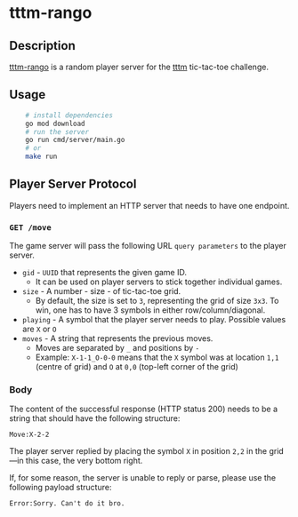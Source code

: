 # tttm-rango

## Description
[tttm-rango](https://github.com/perkzen/tttm-rango) is a random player server for
the [tttm](https://github.com/ogrodje/tttm) tic-tac-toe challenge.

## Usage

```bash
    # install dependencies
    go mod download
    # run the server
    go run cmd/server/main.go
    # or
    make run
```

## Player Server Protocol

Players need to implement an HTTP server that needs to have one endpoint.

### `GET /move`

The game server will pass the following URL `query parameters` to the player server.

- `gid` - `UUID` that represents the given game ID.
    - It can be used on player servers to stick together individual games.
- `size` - A number - size - of tic-tac-toe grid.
    - By default, the size is set to `3`, representing the grid of size `3x3`. To win, one has to have 3 symbols in
      either row/column/diagonal.
- `playing` - A symbol that the player server needs to play. Possible values are `X` or `O`
- `moves` - A string that represents the previous moves.
    - Moves are separated by `_` and positions by `-`
    - Example: `X-1-1_O-0-0` means that the `X` symbol was at location `1,1` (centre of grid) and `O` at `0,0` (top-left
      corner of the grid)

### Body

The content of the successful response (HTTP status 200) needs to be a string that should have the following structure:

```
Move:X-2-2
```

The player server replied by placing the symbol `X` in position `2,2` in the grid—in this case, the very bottom right.

If, for some reason, the server is unable to reply or parse, please use the following payload structure:

```
Error:Sorry. Can't do it bro.
```

